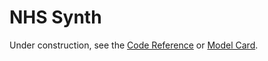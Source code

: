 # NHS Synth

Under construction, see the [Code Reference](reference/cli/index.md) or [Model Card](model_card.md).

<!-- See our [project license](../LICENSE) for terms of use. DOESNT WORK -->
